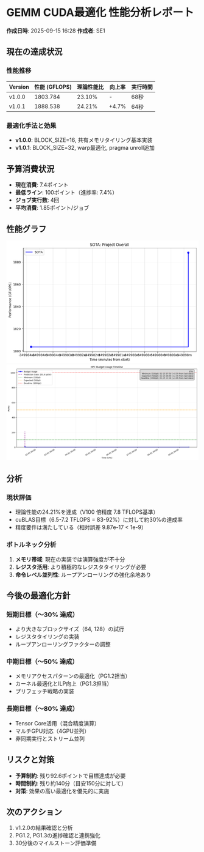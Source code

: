 # GEMM CUDA最適化 性能分析レポート
**作成日時**: 2025-09-15 16:28
**作成者**: SE1

## 現在の達成状況

### 性能推移
| Version | 性能 (GFLOPS) | 理論性能比 | 向上率 | 実行時間 |
|---------|---------------|------------|--------|----------|
| v1.0.0  | 1803.784     | 23.10%     | -      | 68秒     |
| v1.0.1  | 1888.538     | 24.21%     | +4.7%  | 64秒     |

### 最適化手法と効果
- **v1.0.0**: BLOCK_SIZE=16, 共有メモリタイリング基本実装
- **v1.0.1**: BLOCK_SIZE=32, warp最適化, pragma unroll追加

## 予算消費状況
- **現在消費**: 7.4ポイント
- **最低ライン**: 100ポイント（進捗率: 7.4%）
- **ジョブ実行数**: 4回
- **平均消費**: 1.85ポイント/ジョブ

## 性能グラフ
![SOTA性能推移](../visualizations/sota/project/sota_project_time.png)
![予算消費](../visualizations/budget_usage.png)

## 分析

### 現状評価
- 理論性能の24.21%を達成（V100 倍精度 7.8 TFLOPS基準）
- cuBLAS目標（6.5-7.2 TFLOPS = 83-92%）に対して約30%の達成率
- 精度要件は満たしている（相対誤差 9.87e-17 < 1e-9）

### ボトルネック分析
1. **メモリ帯域**: 現在の実装では演算強度が不十分
2. **レジスタ活用**: より積極的なレジスタタイリングが必要
3. **命令レベル並列性**: ループアンローリングの強化余地あり

## 今後の最適化方針

### 短期目標（〜30% 達成）
- より大きなブロックサイズ（64, 128）の試行
- レジスタタイリングの実装
- ループアンローリングファクターの調整

### 中期目標（〜50% 達成）
- メモリアクセスパターンの最適化（PG1.2担当）
- カーネル最適化とILP向上（PG1.3担当）
- プリフェッチ戦略の実装

### 長期目標（〜80% 達成）
- Tensor Core活用（混合精度演算）
- マルチGPU対応（4GPU並列）
- 非同期実行とストリーム並列

## リスクと対策
- **予算制約**: 残り92.6ポイントで目標達成が必要
- **時間制約**: 残り約140分（目安150分に対して）
- **対策**: 効果の高い最適化を優先的に実施

## 次のアクション
1. v1.2.0の結果確認と分析
2. PG1.2, PG1.3の進捗確認と連携強化
3. 30分後のマイルストーン評価準備